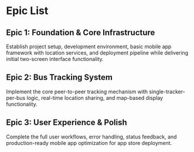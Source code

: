 # Epic List

## Epic 1: Foundation & Core Infrastructure
Establish project setup, development environment, basic mobile app framework with location services, and deployment pipeline while delivering initial two-screen interface functionality.

## Epic 2: Bus Tracking System
Implement the core peer-to-peer tracking mechanism with single-tracker-per-bus logic, real-time location sharing, and map-based display functionality.

## Epic 3: User Experience & Polish  
Complete the full user workflows, error handling, status feedback, and production-ready mobile app optimization for app store deployment.
